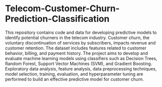 # Telecom-Customer-Churn-Prediction-Classification
This repository contains code and data for developing predictive models to identify potential churners in the telecom industry. Customer churn, the voluntary discontinuation of services by subscribers, impacts revenue and customer retention. The dataset includes features related to customer behavior, billing, and payment history. The project aims to develop and evaluate machine learning models using classifiers such as Decision Trees, Random Forest, Support Vector Machines (SVM), and Gradient Boosting. Exploratory data analysis, feature analysis, data preprocessing techniques, model selection, training, evaluation, and hyperparameter tuning are performed to build an effective predictive model for customer churn.






